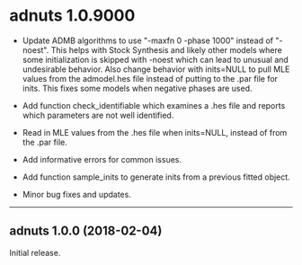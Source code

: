 
# adnuts 1.0.9000

* Update ADMB algorithms to use "-maxfn 0 -phase 1000" instead of "-noest". This helps with Stock Synthesis and likely other models where some initialization is skipped with -noest which can lead to unusual and undesirable behavior. Also change behavior with inits=NULL to pull MLE values from the admodel.hes file instead of putting to the .par file for inits. This fixes some models when negative phases are used.

* Add function check_identifiable which examines a .hes file and reports which parameters are not well identified.

* Read in MLE values from the .hes file when inits=NULL, instead of from the .par file. 

* Add informative errors for common issues.

* Add function sample_inits to generate inits from a previous fitted object.

* Minor bug fixes and updates.


 ------------------------------------------------------------------------
adnuts 1.0.0 (2018-02-04)
------------------------------------------------------------------------

Initial release.
